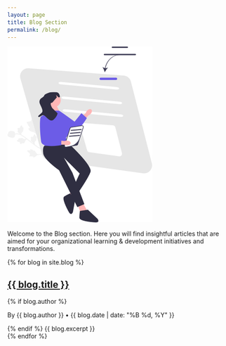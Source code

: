 ```yaml
---
layout: page
title: Blog Section
permalink: /blog/
---
```


![Blog Cover Image](/images/illustrations/blog.svg)

Welcome to the Blog section. Here you will find insightful articles that are aimed for your organizational learning & development initiatives and transformations.

{% for blog in site.blog %}
<div class="post">
  <h2><a href="{{ blog.url }}">{{ blog.title }}</a></h2>
  {% if blog.author %}<p class="post-meta">By {{ blog.author }} • {{ blog.date | date: "%B %d, %Y" }}</p>{% endif %}
  {{ blog.excerpt }}
</div>
{% endfor %}